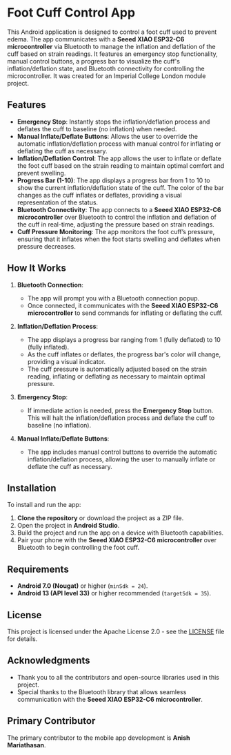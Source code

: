 # Foot Cuff Control App

This Android application is designed to control a foot cuff used to prevent edema. The app communicates with a **Seeed XIAO ESP32-C6 microcontroller** via Bluetooth to manage the inflation and deflation of the cuff based on strain readings. It features an emergency stop functionality, manual control buttons, a progress bar to visualize the cuff's inflation/deflation state, and Bluetooth connectivity for controlling the microcontroller. It was created for an Imperial College London module project.

## Features

- **Emergency Stop**: Instantly stops the inflation/deflation process and deflates the cuff to baseline (no inflation) when needed.
- **Manual Inflate/Deflate Buttons**: Allows the user to override the automatic inflation/deflation process with manual control for inflating or deflating the cuff as necessary.
- **Inflation/Deflation Control**: The app allows the user to inflate or deflate the foot cuff based on the strain reading to maintain optimal comfort and prevent swelling.
- **Progress Bar (1-10)**: The app displays a progress bar from 1 to 10 to show the current inflation/deflation state of the cuff. The color of the bar changes as the cuff inflates or deflates, providing a visual representation of the status.
- **Bluetooth Connectivity**: The app connects to a **Seeed XIAO ESP32-C6 microcontroller** over Bluetooth to control the inflation and deflation of the cuff in real-time, adjusting the pressure based on strain readings.
- **Cuff Pressure Monitoring**: The app monitors the foot cuff’s pressure, ensuring that it inflates when the foot starts swelling and deflates when pressure decreases.

## How It Works

1. **Bluetooth Connection**:
    - The app will prompt you with a Bluetooth connection popup.
    - Once connected, it communicates with the **Seeed XIAO ESP32-C6 microcontroller** to send commands for inflating or deflating the cuff.

2. **Inflation/Deflation Process**:
    - The app displays a progress bar ranging from 1 (fully deflated) to 10 (fully inflated).
    - As the cuff inflates or deflates, the progress bar's color will change, providing a visual indicator.
    - The cuff pressure is automatically adjusted based on the strain reading, inflating or deflating as necessary to maintain optimal pressure.

3. **Emergency Stop**:
    - If immediate action is needed, press the **Emergency Stop** button. This will halt the inflation/deflation process and deflate the cuff to baseline (no inflation).

4. **Manual Inflate/Deflate Buttons**:
    - The app includes manual control buttons to override the automatic inflation/deflation process, allowing the user to manually inflate or deflate the cuff as necessary.

## Installation

To install and run the app:

1. **Clone the repository** or download the project as a ZIP file.
2. Open the project in **Android Studio**.
3. Build the project and run the app on a device with Bluetooth capabilities.
4. Pair your phone with the **Seeed XIAO ESP32-C6 microcontroller** over Bluetooth to begin controlling the foot cuff.

## Requirements

- **Android 7.0 (Nougat)** or higher (`minSdk = 24`).
- **Android 13 (API level 33)** or higher recommended (`targetSdk = 35`).

## License

This project is licensed under the Apache License 2.0 - see the [LICENSE](LICENSE) file for details.

## Acknowledgments

- Thank you to all the contributors and open-source libraries used in this project.
- Special thanks to the Bluetooth library that allows seamless communication with the **Seeed XIAO ESP32-C6 microcontroller**.

## Primary Contributor

The primary contributor to the mobile app development is **Anish Mariathasan**.
